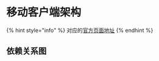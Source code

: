 # 移动客户端架构

{% hint style="info" %}
对应的[官方页面地址](https://contributing.bitwarden.com/architecture/mobile-clients/)
{% endhint %}

## 依赖关系图 <a href="#dependencies-diagram" id="dependencies-diagram"></a>
